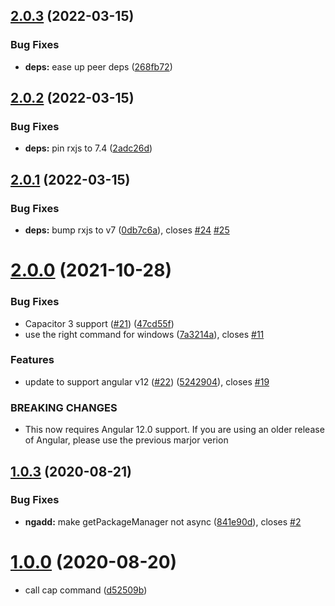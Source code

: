 ## [2.0.3](https://github.com/ionic-team/capacitor-angular-toolkit/compare/v2.0.2...v2.0.3) (2022-03-15)


### Bug Fixes

* **deps:** ease up peer deps ([268fb72](https://github.com/ionic-team/capacitor-angular-toolkit/commit/268fb72eb723df8a9e1aa375d0423284dc2726a1))

## [2.0.2](https://github.com/ionic-team/capacitor-angular-toolkit/compare/v2.0.1...v2.0.2) (2022-03-15)


### Bug Fixes

* **deps:** pin rxjs to 7.4 ([2adc26d](https://github.com/ionic-team/capacitor-angular-toolkit/commit/2adc26d87ed5d78d5147dcbb357948e684cd2d0e))

## [2.0.1](https://github.com/ionic-team/capacitor-angular-toolkit/compare/v2.0.0...v2.0.1) (2022-03-15)


### Bug Fixes

* **deps:** bump rxjs to v7 ([0db7c6a](https://github.com/ionic-team/capacitor-angular-toolkit/commit/0db7c6a459e5b51308ab98cf506dd94b0c1a36a2)), closes [#24](https://github.com/ionic-team/capacitor-angular-toolkit/issues/24) [#25](https://github.com/ionic-team/capacitor-angular-toolkit/issues/25)

# [2.0.0](https://github.com/ionic-team/capacitor-angular-toolkit/compare/v1.0.3...v2.0.0) (2021-10-28)


### Bug Fixes

* Capacitor 3 support ([#21](https://github.com/ionic-team/capacitor-angular-toolkit/issues/21)) ([47cd55f](https://github.com/ionic-team/capacitor-angular-toolkit/commit/47cd55fb6bf40835122eaf293dd7fb86d7e78513))
* use the right command for windows ([7a3214a](https://github.com/ionic-team/capacitor-angular-toolkit/commit/7a3214a68a8d52f076e270986d28e8b508b6d903)), closes [#11](https://github.com/ionic-team/capacitor-angular-toolkit/issues/11)


### Features

* update to support angular v12 ([#22](https://github.com/ionic-team/capacitor-angular-toolkit/issues/22)) ([5242904](https://github.com/ionic-team/capacitor-angular-toolkit/commit/52429040ad2bbbec1328edd970b2a8b9a5953350)), closes [#19](https://github.com/ionic-team/capacitor-angular-toolkit/issues/19)


### BREAKING CHANGES

* This now requires Angular 12.0 support. If you are using an older release of
Angular, please use the previous marjor verion

## [1.0.3](https://github.com/ionic-team/capacitor-angular-toolkit/compare/v1.0.0...v1.0.3) (2020-08-21)

### Bug Fixes

* **ngadd:** make getPackageManager not async ([841e90d](https://github.com/ionic-team/capacitor-angular-toolkit/commit/841e90d63ee23df69f13b66556b06dcc7a90f7fd)), closes [#2](https://github.com/ionic-team/capacitor-angular-toolkit/issues/2)


# [1.0.0](https://github.com/ionic-team/capacitor-angular-toolkit/compare/d52509b0281b7e5a72a13d7024be24f5e1e89c1e...v1.0.0) (2020-08-20)

* call cap command ([d52509b](https://github.com/ionic-team/capacitor-angular-toolkit/commit/d52509b0281b7e5a72a13d7024be24f5e1e89c1e))
